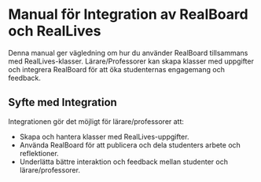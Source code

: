 # Manual för Integration av RealBoard och RealLives

Denna manual ger vägledning om hur du använder RealBoard tillsammans med RealLives-klasser. Lärare/Professorer kan skapa klasser med uppgifter och integrera RealBoard för att öka studenternas engagemang och feedback.

## Syfte med Integration

Integrationen gör det möjligt för lärare/professorer att:
- Skapa och hantera klasser med RealLives-uppgifter.
- Använda RealBoard för att publicera och dela studenters arbete och reflektioner.
- Underlätta bättre interaktion och feedback mellan studenter och lärare/professorer.
